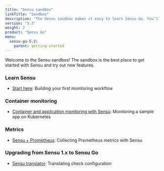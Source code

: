 ```yaml
---
title: "Sensu sandbox"
linkTitle: "Sandbox"
description: "The Sensu sandbox makes it easy to learn Sensu Go. You’ll learn Sensu by building your first monitoring workflow and setting up container and application monitoring. There’s also a lesson plan for upgrading from Sensu 1.x to Sensu Go!"
version: "5.2"
weight: 2
product: "Sensu Go"
menu:
  sensu-go-5.2:
    parent: getting-started
---
```


Welcome to the Sensu sandbox! The sandbox is the best place to get started with Sensu and try out new features.

### Learn Sensu
- [Start here](../learn-sensu): Building your first monitoring workflow

### Container monitoring
- [Container and application monitoring with Sensu](../sample-app): Monitoring a sample app on Kubernetes

### Metrics
- [Sensu + Prometheus](../prometheus-metrics): Collecting Prometheus metrics with Sensu

### Upgrading from Sensu 1.x to Sensu Go
- [Sensu translator](https://github.com/sensu/sandbox/tree/master/sensu-go/lesson_plans/check-upgrade): Translating check configuration
